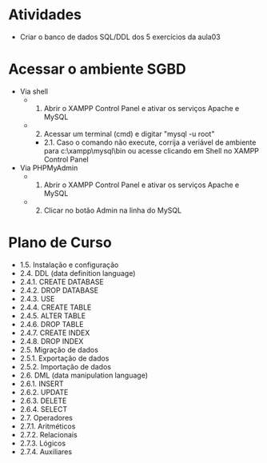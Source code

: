 # Atividades

- Criar o banco de dados SQL/DDL dos 5 exercícios da aula03

# Acessar o ambiente SGBD
- Via shell
  - 1. Abrir o XAMPP Control Panel e ativar os serviços Apache e MySQL 
  - 2. Acessar um terminal (cmd) e digitar "mysql -u root"
    - 2.1. Caso o comando não execute, corrija a veriável de ambiente para c:\xampp\mysql\bin ou acesse clicando em Shell no XAMPP Control Panel
- Via PHPMyAdmin
    - 1. Abrir o XAMPP Control Panel e ativar os serviços Apache e MySQL
    - 2. Clicar no botão Admin na linha do MySQL

# Plano de Curso

- 1.5. Instalação e configuração
- 2.4. DDL (data definition language)
- 2.4.1. CREATE DATABASE
- 2.4.2. DROP DATABASE
- 2.4.3. USE
- 2.4.4. CREATE TABLE
- 2.4.5. ALTER TABLE
- 2.4.6. DROP TABLE
- 2.4.7. CREATE INDEX
- 2.4.8. DROP INDEX
- 2.5. Migração de dados
- 2.5.1. Exportação de dados
- 2.5.2. Importação de dados
- 2.6. DML (data manipulation language)
- 2.6.1. INSERT
- 2.6.2. UPDATE
- 2.6.3. DELETE
- 2.6.4. SELECT
- 2.7. Operadores
- 2.7.1. Aritméticos
- 2.7.2. Relacionais
- 2.7.3. Lógicos
- 2.7.4. Auxiliares
